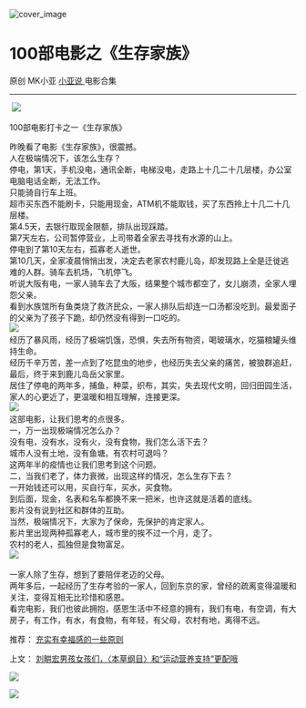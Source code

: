 ![cover_image](http://mmbiz.qpic.cn/mmbiz_jpg/A8SKDch4cJHCb9SWDW3lPeh3ooL05Zghq2o0zDpcsKMDqxXp3mD4smPIXu4XzhOVkIEialfNO5JKx5Pia5WQVsKQ/0?wx_fmt=jpeg)

#  100部电影之《生存家族》

原创  MK小亚  [ 小亚说 ](https://mp.weixin.qq.com/mp/appmsgalbum?__biz=MzUxNDAwNTk0MQ==&action=getalbum&album_id=2480908578841772032#wechat_redirect) 电影合集

__ _ _ _ _

​
![](https://mmbiz.qpic.cn/mmbiz_jpg/A8SKDch4cJHCb9SWDW3lPeh3ooL05ZghddBAiacaFC6UvFawtM6uRQ5Vf7czAWuretXOAnf0fqxZ4HbKrpkIa2A/640?wx_fmt=jpeg)
​

100部电影打卡之一《生存家族》

  

昨晚看了电影《生存家族》，很震撼。  
人在极端情况下，该怎么生存？  
停电，第1天，手机没电，通讯全断，电梯没电，走路上十几二十几层楼，办公室电脑电话全断，无法工作。  
只能骑自行车上班。  
超市买东西不能刷卡，只能用现金，ATM机不能取钱，买了东西拎上十几二十几层楼。  
第4.5天，去银行取现金限额，排队出现踩踏。  ​  
第7天左右，公司暂停营业，上司带着全家去寻找有水源的山上。  
停电到了第10天左右，孤寡老人逝世。  
第10几天，全家凌晨悄悄出发，决定去老家农村鹿儿岛，却发现路上全是迁徙逃难的人群。骑车去机场，飞机停飞。  
听说大阪有电，一家人骑车去了大阪，结果整个城市都空了，女儿崩溃，全家人埋怨父亲。  
看到水族馆所有鱼类烧了救济民众，一家人排队后却连一口汤都没吃到。最爱面子的父亲为了孩子下跪，却仍然没有得到一口吃的。  
![](https://mmbiz.qpic.cn/mmbiz_jpg/A8SKDch4cJHCb9SWDW3lPeh3ooL05Zghl6qWWoQUYsTcUneuUI46KdGEGjQ5dMmXaLtZ1zibTqCtrJSNpectzFw/640?wx_fmt=jpeg)
​  
经历了暴风雨，经历了极端饥饿，恐惧，失去所有物资，喝玻璃水，吃猫粮罐头维持生命。  
经历千辛万苦，差一点到了吃昆虫的地步，也经历失去父亲的痛苦，被狼群追赶，最后，终于来到鹿儿岛岳父家里。  
居住了停电的两年多，捕鱼，种菜，织布，其实，失去现代文明，回归田园生活，家人的心更近了，更温暖和相互理解，连接更深。  
![](https://mmbiz.qpic.cn/mmbiz_jpg/A8SKDch4cJHCb9SWDW3lPeh3ooL05ZghVea4recxCicOPhwib6qXIs17icH995mpIh7udEd5wMybMUcky4pjzzA8w/640?wx_fmt=jpeg)
​  
这部电影，让我们思考的点很多。  
一，万一出现极端情况怎么办？  
没有电，没有水，没有火，没有食物，我们怎么活下去？  
城市人没有土地，没有鱼塘。有农村可退吗？  
这两年半的疫情也让我们思考到这个问题。  
二，当我们老了，体力衰微，出现这样的情况，怎么生存下去？  
一开始钱还可以用，买自行车，买水，买食物。  
到后面，现金，名表和名车都换不来一把米，也许这就是活着的底线。  
影片没有说到社区和群体的互助。  
当然，极端情况下，大家为了保命，先保护的肯定家人。  
影片里出现两种孤寡老人，城市里的挨不过一个月，走了。  
农村的老人，孤独但是食物富足。  
![](https://mmbiz.qpic.cn/mmbiz_jpg/A8SKDch4cJHCb9SWDW3lPeh3ooL05ZghibQ4e4sRbv31KUUo8ItTYvnvUR2iaOVj0XVapDlSMzS8nfzLT4YR637g/640?wx_fmt=jpeg)
​  
  
一家人除了生存，想到了要陪伴老迈的父母。  
两年多后，一起经历了生存考验的一家人，回到东京的家，曾经的疏离变得温暖和关注，变得互相无比珍惜和感恩。  
看完电影，我们也彼此拥抱，感恩生活中不经意的拥有，我们有电，有空调，有大房子，有工作，有水，有食物，有年轻，有父母，农村有地，离得不远。  
  

  

  

推荐： [ 充实有幸福感的一些原则
](https://mp.weixin.qq.com/s?__biz=MzUxNDAwNTk0MQ==&mid=2247484629&idx=2&sn=ebb5949af3adb8e3a345cb7d61c230ec&scene=21#wechat_redirect)  

上文： [ 刘畊宏男孩女孩们，〈本草纲目〉和“运动营养支持”更配哦
](https://mp.weixin.qq.com/s?__biz=MzUxNDAwNTk0MQ==&mid=2247484698&idx=1&sn=b9464c37a50205438ea0ac879895a253&scene=21#wechat_redirect)

![](https://mmbiz.qpic.cn/mmbiz_gif/b96CibCt70iaZ7Bia3Wm91cEuWhERXfCYjTia9tf7aMjVBNRETSa2NpGjCV6tyNvgCLos8LBgwEgxcwaIw8zdOsG7A/640?wx_fmt=gif)

![](https://mmbiz.qpic.cn/mmbiz_jpg/A8SKDch4cJEicCnqTxiatgGquhIicZ1wJ1Dth5YOOzoYV7U4N3HmiaO0vVAzjOpBVdtF0gnL632Fc7HqiaDmgveQDEw/640?wx_fmt=jpeg)
